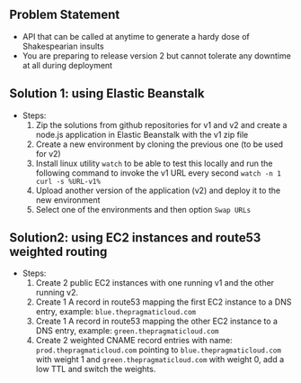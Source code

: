 ## Problem Statement
- API that can be called at anytime to generate a hardy dose of Shakespearian insults
- You are preparing to release version 2 but cannot tolerate any downtime at all during deployment

## Solution 1: using Elastic Beanstalk
- Steps:
    1. Zip the solutions from github repositories for v1 and v2 and create a node.js application in Elastic Beanstalk with the v1 zip file
    1. Create a new environment by cloning the previous one (to be used for v2)
    1. Install linux utility `watch` to be able to test this locally and run the following command to invoke the v1 URL every second
        ```watch -n 1 curl -s %URL-v1%```
    1. Upload another version of the application (v2) and deploy it to the new environment
    1. Select one of the environments and then option `Swap URLs` 

## Solution2: using EC2 instances and route53 weighted routing
- Steps:
    1. Create 2 public EC2 instances with one running v1 and the other running v2.
    1. Create 1 A record in route53 mapping the first EC2 instance to a DNS entry, example:  `blue.thepragmaticloud.com`
    1. Create 1 A record in route53 mapping the other EC2 instance to a DNS entry, example:  `green.thepragmaticloud.com`
    1. Create 2 weighted CNAME record entries with name: `prod.thepragmaticloud.com` pointing to `blue.thepragmaticloud.com` with weight 1 and `green.thepragmaticloud.com` with weight 0, add a low TTL and switch the weights.

